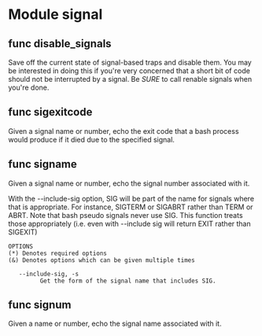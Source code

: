 # Module signal


## func disable_signals

Save off the current state of signal-based traps and disable them. You may be interested in doing this if you're very
concerned that a short bit of code should not be interrupted by a signal. Be _SURE_ to call renable signals when you're
done.

## func sigexitcode

Given a signal name or number, echo the exit code that a bash process would produce if it died due to the specified
signal.

## func signame


Given a signal name or number, echo the signal number associated with it.

With the --include-sig option, SIG will be part of the name for signals where that is appropriate. For instance,
SIGTERM or SIGABRT rather than TERM or ABRT. Note that bash pseudo signals never use SIG. This function treats those
appropriately (i.e. even with --include sig will return EXIT rather than SIGEXIT)

```Groff
OPTIONS
(*) Denotes required options
(&) Denotes options which can be given multiple times

   --include-sig, -s
         Get the form of the signal name that includes SIG.

```

## func signum

Given a name or number, echo the signal name associated with it.
